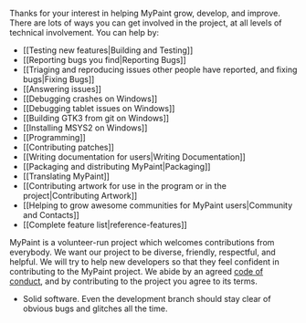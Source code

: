 Thanks for your interest in helping MyPaint grow, develop, and improve.
There are lots of ways you can get involved in the project,
at all levels of technical involvement.
You can help by:

* [[Testing new features|Building and Testing]]
* [[Reporting bugs you find|Reporting Bugs]]
* [[Triaging and reproducing issues other people have reported, and fixing bugs|Fixing Bugs]]
* [[Answering issues]]
* [[Debugging crashes on Windows]]
* [[Debugging tablet issues on Windows]]
* [[Building GTK3 from git on Windows]]
* [[Installing MSYS2 on Windows]]
* [[Programming]]
* [[Contributing patches]]
* [[Writing documentation for users|Writing Documentation]]
* [[Packaging and distributing MyPaint|Packaging]]
* [[Translating MyPaint]]
* [[Contributing artwork for use in the program or in the project|Contributing Artwork]]
* [[Helping to grow awesome communities for MyPaint users|Community and Contacts]]
* [[Complete feature list|reference-features]]

MyPaint is a volunteer-run project which welcomes contributions from everybody.
We want our project to be diverse, friendly, respectful, and helpful.
We will try to help new developers so that
they feel confident in contributing to the MyPaint project.
We abide by an agreed [code of conduct](https://github.com/mypaint/mypaint/blob/master/CODE_OF_CONDUCT.md),
and by contributing to the project you agree to its terms.


- Solid software. Even the development branch should stay clear of obvious bugs and glitches all the time.
